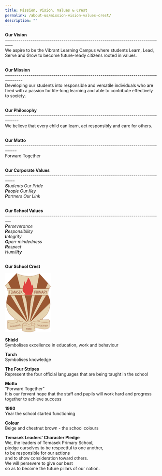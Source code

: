 ```yaml
---
title: Mission, Vision, Values & Crest
permalink: /about-us/mission-vision-values-crest/
description: ""
---
```

**Our Vision**
<br>\----------------------------------------------------------------------------------
<br>We aspire to be the Vibrant Learning Campus where students Learn, Lead, Serve and Grow to become future-ready citizens rooted in values. <Br><br>

  

**Our Mission**
<br>\---------------------------------------------------------------------------------------
<br>Developing our students into responsible and versatile individuals who are fired with a passion for life-long learning and able to contribute effectively to society. <br><br>


**Our Philosophy**
<br>\-------------------------------------------------------------------------------------
<br>We believe that every child can learn, act responsibly and care for others.<br><br>

  

**Our Motto**
<br>\------------------------------------------------------------------------------------
<br>Forward Together<br><br>

  

**Our Corporate Values**
<br>\-----------------------------------------------------------------------------------
<Br>_**S**tudents Our Pride_
<br>_**P**eople Our Key_
<br>_**P**artners Our Link_ <Br><br>

**Our School Values**
<br>\---------------------------------------------------------------------------------
<br>_**P**erseverance_
<Br>_**R**esponsibility_
<br>_**I**ntegrity_
<br>_**O**pen-mindedness_
<br>_**R**espect_
<br>_Humil**ity**_ <br><br>

**Our School Crest**

<img src="/images/crest.png" 
     style="width:30%">
		 
**Shield**
<br>Symbolises excellence in education, work and behaviour

  

**Torch**
<br>Symbolises knowledge

  

**The Four Stripes**
<br>Represent the four official languages that are being taught in the school

  

**Motto**
<br>"Forward Together"
<br>It is our fervent hope that the staff and pupils will work hard and progress together to achieve success

  

**1980**
<br>Year the school started functioning

  

**Colour**
<br>Beige and chestnut brown - the school colours

  

**Temasek Leaders' Character Pledge**
<br>We, the leaders of Temasek Primary School, 
<br>pledge ourselves to be respectful to one another, 
<br>to be responsible for our actions 
<br>and to show consideration toward others.
<br>We will persevere to give our best 
<br>so as to become the future pillars of our nation.